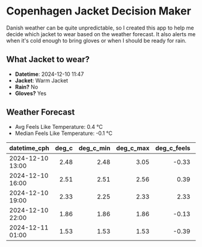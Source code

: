 
# Copenhagen Jacket Decision Maker

Danish weather can be quite unpredictable, so I created this app to help me decide which jacket to wear based on the weather forecast. 
It also alerts me when it's cold enough to bring gloves or when I should be ready for rain.

## What Jacket to wear?

- **Datetime**: 2024-12-10 11:47
- **Jacket**: Warm Jacket
- **Rain?** No
- **Gloves?** Yes

## Weather Forecast
- Avg Feels Like Temperature: 0.4 °C
- Median Feels Like Temperature: -0.1 °C

| datetime_cph     |   deg_c |   deg_c_min |   deg_c_max |   deg_c_feels | weather   | wind   | rain   |
|:-----------------|--------:|------------:|------------:|--------------:|:----------|:-------|:-------|
| 2024-12-10 13:00 |    2.48 |        2.48 |        3.05 |         -0.33 | Clouds    | Low    | None   |
| 2024-12-10 16:00 |    2.51 |        2.51 |        2.56 |          0.39 | Clouds    | Low    | None   |
| 2024-12-10 19:00 |    2.33 |        2.25 |        2.33 |          2.33 | Clouds    | Low    | None   |
| 2024-12-10 22:00 |    1.86 |        1.86 |        1.86 |         -0.13 | Clear     | Low    | None   |
| 2024-12-11 01:00 |    1.53 |        1.53 |        1.53 |         -0.39 | Clear     | Low    | None   |
        